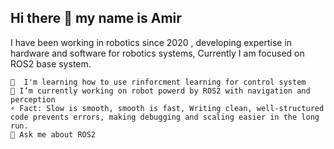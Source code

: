 ## Hi there 👋 my name is Amir



I have been working in robotics since 2020 , developing expertise in hardware and software for robotics systems, Currently I am focused on ROS2 base system.

    🧠  I'm learning how to use rinforcment learning for control system
    🔭 I’m currently working on robot powerd by ROS2 with navigation and perception
    ⚡ Fact: Slow is smooth, smooth is fast, Writing clean, well-structured code prevents errors, making debugging and scaling easier in the long run.
    💬 Ask me about ROS2 



